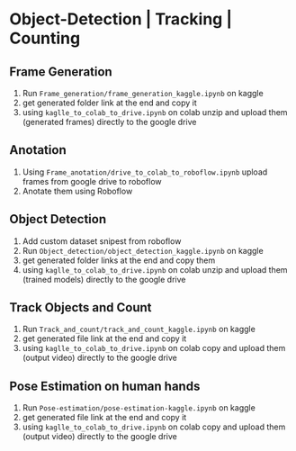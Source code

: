 # Object-Detection | Tracking | Counting

## Frame Generation

1. Run `Frame_generation/frame_generation_kaggle.ipynb` on kaggle 
2. get generated folder link at the end and copy it
3. using `kaglle_to_colab_to_drive.ipynb` on colab unzip and upload them (generated frames) directly to the google drive

## Anotation

1. Using `Frame_anotation/drive_to_colab_to_roboflow.ipynb` upload frames from google drive to roboflow
2. Anotate them using Roboflow

## Object Detection

1. Add custom dataset snipest from roboflow
2. Run `Object_detection/object_detection_kaggle.ipynb` on kaggle
3. get generated folder links at the end and copy them
4. using `kaglle_to_colab_to_drive.ipynb` on colab unzip and upload them (trained models) directly to the google drive

## Track Objects and Count

1. Run `Track_and_count/track_and_count_kaggle.ipynb` on kaggle
2. get generated file link at the end and copy it
3. using `kaglle_to_colab_to_drive.ipynb` on colab copy and upload them (output video) directly to the google drive

## Pose Estimation on human hands
1. Run `Pose-estimation/pose-estimation-kaggle.ipynb` on kaggle
2. get generated file link at the end and copy it
3. using `kaglle_to_colab_to_drive.ipynb` on colab copy and upload them (output video) directly to the google drive
